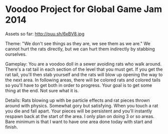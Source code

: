 Voodoo Project for Global Game Jam 2014
============

Assets so far: http://puu.sh/6xBV8.jpg

Theme:
"We don't see things as they are, we see them as we are."
We cannot hurt the rats directly, but we can hurt them indirectly by stabbing ourselves.

Gameplay:
You are a voodoo doll in a sewer avoiding rats who walk around.
There's a rat tail in each section of the level that you must get.
If you get the rat tail, you'll then stab yourself and the rats will blow up opening the way to the next area.
In following areas, there will be colored rats and colored tails so you'll have to get both in order to progress.
Your goal is to get some thing at the end.  Not sure what it is.

Details:
Rats blowing up with be particle effects and rat pieces thrown around with physics.  Somewhat gory but satisfying.
When you touch a rat you die and fall apart.  Your pieces will be persistent and you'll instantly respawn back at the start of the area.
I only plan on doing 3 or so areas.  Bare minimum is that I want to have one area done today with start and finish.
